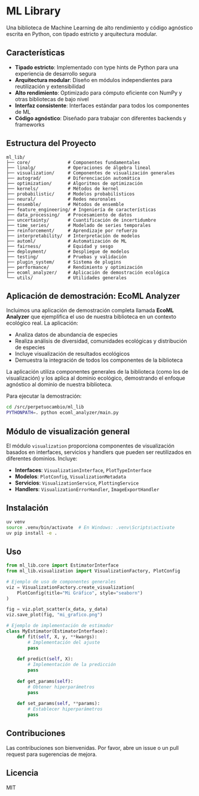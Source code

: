 # ML Library

Una biblioteca de Machine Learning de alto rendimiento y código agnóstico escrita en Python, con tipado estricto y arquitectura modular.

## Características

- **Tipado estricto**: Implementado con type hints de Python para una experiencia de desarrollo segura
- **Arquitectura modular**: Diseño en módulos independientes para reutilización y extensibilidad
- **Alto rendimiento**: Optimizado para cómputo eficiente con NumPy y otras bibliotecas de bajo nivel
- **Interfaz consistente**: Interfaces estándar para todos los componentes de ML
- **Código agnóstico**: Diseñado para trabajar con diferentes backends y frameworks

## Estructura del Proyecto

```
ml_lib/
├── core/              # Componentes fundamentales
├── linalg/            # Operaciones de álgebra lineal
├── visualization/     # Componentes de visualización generales
├── autograd/          # Diferenciación automática
├── optimization/      # Algoritmos de optimización
├── kernels/           # Métodos de kernel
├── probabilistic/     # Modelos probabilísticos
├── neural/            # Redes neuronales
├── ensemble/          # Métodos de ensemble
├── feature_engineering/ # Ingeniería de características
├── data_processing/   # Procesamiento de datos
├── uncertainty/       # Cuantificación de incertidumbre
├── time_series/       # Modelado de series temporales
├── reinforcement/     # Aprendizaje por refuerzo
├── interpretability/  # Interpretación de modelos
├── automl/            # Automatización de ML
├── fairness/          # Equidad y sesgo
├── deployment/        # Despliegue de modelos
├── testing/           # Pruebas y validación
├── plugin_system/     # Sistema de plugins
├── performance/       # Rendimiento y optimización
├── ecoml_analyzer/    # Aplicación de demostración ecológica
└── utils/             # Utilidades generales
```

## Aplicación de demostración: EcoML Analyzer

Incluimos una aplicación de demostración completa llamada **EcoML Analyzer** que ejemplifica el uso de nuestra biblioteca en un contexto ecológico real. La aplicación:

- Analiza datos de abundancia de especies
- Realiza análisis de diversidad, comunidades ecológicas y distribución de especies
- Incluye visualización de resultados ecológicos
- Demuestra la integración de todos los componentes de la biblioteca

La aplicación utiliza componentes generales de la biblioteca (como los de visualización) y los aplica al dominio ecológico, demostrando el enfoque agnóstico al dominio de nuestra biblioteca.

Para ejecutar la demostración:

```bash
cd /src/perpetuocambio/ml_lib
PYTHONPATH=. python ecoml_analyzer/main.py
```

## Módulo de visualización general

El módulo `visualization` proporciona componentes de visualización basados en interfaces, servicios y handlers que pueden ser reutilizados en diferentes dominios. Incluye:

- **Interfaces**: `VisualizationInterface`, `PlotTypeInterface`
- **Modelos**: `PlotConfig`, `VisualizationMetadata`
- **Servicios**: `VisualizationService`, `PlottingService`
- **Handlers**: `VisualizationErrorHandler`, `ImageExportHandler`

## Instalación

```bash
uv venv
source .venv/bin/activate  # En Windows: .venv\Scripts\activate
uv pip install -e .
```

## Uso

```python
from ml_lib.core import EstimatorInterface
from ml_lib.visualization import VisualizationFactory, PlotConfig

# Ejemplo de uso de componentes generales
viz = VisualizationFactory.create_visualization(
    PlotConfig(title="Mi Gráfico", style="seaborn")
)

fig = viz.plot_scatter(x_data, y_data)
viz.save_plot(fig, "mi_grafico.png")

# Ejemplo de implementación de estimador
class MyEstimator(EstimatorInterface):
    def fit(self, X, y, **kwargs):
        # Implementación del ajuste
        pass
    
    def predict(self, X):
        # Implementación de la predicción
        pass
    
    def get_params(self):
        # Obtener hiperparámetros
        pass
    
    def set_params(self, **params):
        # Establecer hiperparámetros
        pass
```

## Contribuciones

Las contribuciones son bienvenidas. Por favor, abre un issue o un pull request para sugerencias de mejora.

## Licencia

MIT